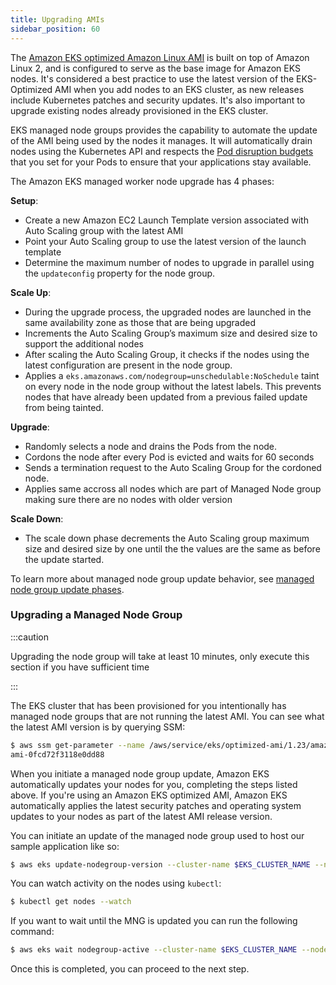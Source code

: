 ```yaml
---
title: Upgrading AMIs
sidebar_position: 60
---
```


The [Amazon EKS optimized Amazon Linux AMI](https://docs.aws.amazon.com/eks/latest/userguide/eks-optimized-amis.html) is built on top of Amazon Linux 2, and is configured to serve as the base image for Amazon EKS nodes. It's considered a best practice to use the latest version of the EKS-Optimized AMI when you add nodes to an EKS cluster, as new releases include Kubernetes patches and security updates. It's also important to upgrade existing nodes already provisioned in the EKS cluster.

EKS managed node groups provides the capability to automate the update of the AMI being used by the nodes it manages. It will automatically drain nodes using the Kubernetes API and respects the [Pod disruption budgets](https://kubernetes.io/docs/concepts/workloads/pods/disruptions/) that you set for your Pods to ensure that your applications stay available.

The Amazon EKS managed worker node upgrade has 4 phases:

**Setup**:

* Create a new Amazon EC2 Launch Template version associated with Auto Scaling group with the latest AMI
* Point your Auto Scaling group to use the latest version of the launch template
* Determine the maximum number of nodes to upgrade in parallel using the `updateconfig` property for the node group.

**Scale Up**:

* During the upgrade process, the upgraded nodes are launched in the same availability zone as those that are being upgraded
* Increments the Auto Scaling Group’s maximum size and desired size to support the additional nodes
* After scaling the Auto Scaling Group, it checks if the nodes using the latest configuration are present in the node group. 
* Applies a `eks.amazonaws.com/nodegroup=unschedulable:NoSchedule` taint on every node in the node group without the latest labels. This prevents nodes that have already been updated from a previous failed update from being tainted.

**Upgrade**:

* Randomly selects a node and drains the Pods from the node.
* Cordons the node after every Pod is evicted and waits for 60 seconds
* Sends a termination request to the Auto Scaling Group for the cordoned node.
* Applies same accross all nodes which are part of Managed Node group making sure there are no nodes with older version

**Scale Down**:

* The scale down phase decrements the Auto Scaling group maximum size and desired size by one until the the values are the same as before the update started.

To learn more about managed node group update behavior, see [managed node group update phases](https://docs.aws.amazon.com/eks/latest/userguide/managed-node-update-behavior.html).


### Upgrading a Managed Node Group

:::caution

Upgrading the node group will take at least 10 minutes, only execute this section if you have sufficient time

:::

The EKS cluster that has been provisioned for you intentionally has managed node groups that are not running the latest AMI. You can see what the latest AMI version is by querying SSM:

```bash
$ aws ssm get-parameter --name /aws/service/eks/optimized-ami/1.23/amazon-linux-2/recommended/image_id --region $AWS_DEFAULT_REGION --query "Parameter.Value" --output text
ami-0fcd72f3118e0dd88
```

When you initiate a managed node group update, Amazon EKS automatically updates your nodes for you, completing the steps listed above. If you're using an Amazon EKS optimized AMI, Amazon EKS automatically applies the latest security patches and operating system updates to your nodes as part of the latest AMI release version. 

You can initiate an update of the managed node group used to host our sample application like so:

```bash
$ aws eks update-nodegroup-version --cluster-name $EKS_CLUSTER_NAME --nodegroup-name $EKS_DEFAULT_MNG_NAME
```

You can watch activity on the nodes using `kubectl`:

```bash test=false
$ kubectl get nodes --watch
```

If you want to wait until the MNG is updated you can run the following command:

```bash timeout=1200
$ aws eks wait nodegroup-active --cluster-name $EKS_CLUSTER_NAME --nodegroup-name $EKS_DEFAULT_MNG_NAME
```

Once this is completed, you can proceed to the next step.
